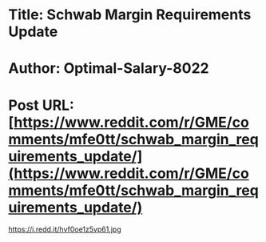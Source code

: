# Title: **Schwab Margin Requirements Update**
# Author: Optimal-Salary-8022
# Post URL: [https://www.reddit.com/r/GME/comments/mfe0tt/schwab_margin_requirements_update/](https://www.reddit.com/r/GME/comments/mfe0tt/schwab_margin_requirements_update/)


https://i.redd.it/hvf0oe1z5vp61.jpg